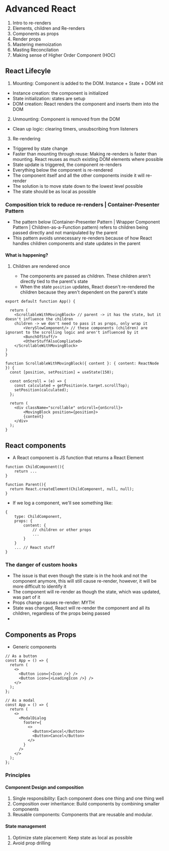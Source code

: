 # Advanced React

1. Intro to re-renders
2. Elements, children and Re-renders
3. Components as props
4. Render props
5. Mastering memoization
6. Masting Reconcilation
7. Making sense of Higher Order Component (HOC)

## React Lifecyle

1. Mounting: Component is added to the DOM. Instance + State + DOM init

- Instance creation: the component is initialized
- State initialization: states are setup
- DOM creation: React renders the component and inserts them into the DOM

2. Unmounting: Component is removed from the DOM

- Clean up logic: clearing timers, unsubscribing from listeners

3. Re-rendering

- Triggered by state change
- Faster than mounting through reuse: Making re-renders is faster than mounting. React reuses as much existing DOM elements where possible
- State update is triggered, the component re-renders
- Everything below the component is re-rendered
- The component itself and all the other components inside it will re-render
- The solution is to move state down to the lowest level possible
- The state should be as local as possible

### Composition trick to reduce re-renders | Container-Presenter Pattern

- The pattern below (Container-Presenter Pattern | Wrapper Component Pattern | Children-as-a-Function pattern) refers to children being passed directly and not manipulated by the parent
- This pattern avoids unnecessary re-renders because of how React handles children components and state updates in the parent

#### What is happening?

1. Children are rendered once

   - The components are passed as children. These children aren't directly tied to the parent's state
   - When the state `position` updates, React doesn't re-rendered the children because they aren't dependent on the parent's state

```tsx
export default function App() {

  return (
    <ScrollableWithMovingBlock> // parent -> it has the state, but it doesn't influence the children
    children -> we don't need to pass it as props, only wrap it
        <VerySlowComponent/> // these components (children) are ignorant to the scrolling logic and aren't influenced by it
        <BunchOfStuff/>
        <OtherStuffAlsoCompliated>
    </ScrollableWithMovingBlock>
)
}
```

```tsx
function ScrollableWithMovingBlock({ content }: { content: ReactNode }) {
  const [position, setPosition] = useState(150);

  const onScroll = (e) => {
    const calculated = getPosition(e.target.scrollTop);
    setPosition(calculated);
  };

  return (
    <div className="scrollable" onScroll={onScroll}>
        <MovingBlock position={position}>
        {content}
    </div>
  );
}
```

## React components

- A React component is JS function that returns a React Element

```tsx
function ChildComponent(){
    return ...
}

function Parent(){
  return React.createElement(ChildComponent, null, null);
}
```

- If we log a component, we'll see something like:

```tsx
{
    type: ChildComponent,
    props: {
        content: {
            // children or other props
            ...
        }
    }
    ... // React stuff
}
```

### The danger of custom hooks

- The issue is that even though the state is in the hook and not the component anymore, this will still cause re-render, however, it will be more difficult to identify it
- The component will re-render as though the state, which was updated, was part of it
- Props change causes re-render: MYTH
- State was changed, React will re-render the component and all its children, regardless of the props being passed
-

## Components as Props

- Generic components

```tsx
// As a button
const App = () => {
  return (
    <>
      <Button icon={<Icon />} />
      <Button icon={<LoadingIcon />} />
    </>
  );
};

// As a modal
const App = () => {
  return (
    <>
      <ModalDialog
        footer={
          <>
            <Button>Cancel</Button>
            <Button>Cancel</Button>
          </>
        }
      />
    </>
  );
};
```

### Principles

#### Component Design and composition

1. Single responsibility: Each component does one thing and one thing well
2. Composition over inheritance: Build components by combining smaller components
3. Reusable components: Components that are reusable and modular.

#### State management

1. Optimize state placement: Keep state as local as possible
2. Avoid prop drilling
